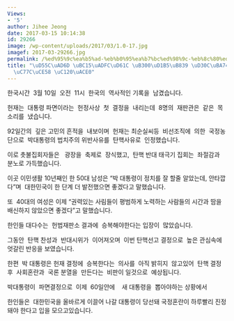 ```yaml
---
Views:
- '5'
author: Jihee Jeong
date: 2017-03-15 10:14:38
id: 29266
image: /wp-content/uploads/2017/03/1.0-17.jpg
imagef: 2017-03-29266.jpg
permalink: /%ed%95%9c%ea%b5%ad-%eb%b0%95%ea%b7%bc%ed%98%9c-%eb%8c%80%ed%86%b5%eb%a0%b9-%ed%8c%8c%eb%a9%b4-%eb%a7%8c%ec%9e%a5%ec%9d%bc%ec%b9%98-%ec%84%a0%ea%b3%a0/
title: "\uD55C\uAD6D \uBC15\uADFC\uD61C \uB300\uD1B5\uB839 \uD30C\uBA74, \uB9CC\uC7A5\
  \uC77C\uCE58 \uC120\uACE0"
---
```


한국시간  3월 10일  오전  11시  한국의  역사적인 기록을  남겼습니다.

헌재는  대통령 파면이라는  헌정사상  첫  결정을  내리는데  8명의  재판관은  같은  목소리를  냈습니다.

92일간의  깊은 고민의 흔적을  내보이며  헌재는 최순실씨등  비선조직에  의한  국정농단으로  박대통령의 법치주의 위반사유를  탄핵사유로  인정했습니다.

이로 촛불집회자들은   광장을  축제로  장식했고,  탄핵 반대 태극기 집회는  좌절감과  분노로 가득했습니다.

이곳 이민생활 10년째인 한 50대 남성은 “박 대통령이 정치를 잘 할줄 알았는데, 안타깝다”며  대한민국이 한 단계 더 발전했으면 좋겠다고 말했습니다.

또  40대의 여성은 이제 “권력있는 사림들이 평범하게 노력하는 사람들의 시간과 땀을 배신하지 않았으면 좋겠다”고 말했습니다.

한인들 대다수는  헌법재판소 결과에  승복해야한다는 입장이  많았습니다.

그동안  탄핵 찬성과  반대시위가  이어져오며  이번 탄핵선고 결정으로  높은 관심속에 엇갈린 반응을 보였습니다.

한편  박 대통령은 헌재 결정에  승복한다는  의사를  아직 밝히지  않고있어  탄핵 결정후  사회혼란과  국론 분열을  만든다는  비판이 일것으로  예상됩니다.

박대통령이  파면결정으로  이제  60일안에    새 대통령을  뽑아야하는 상황에서

한인들은  대한민국을 올바르게 이끌어 나갈 대통령이 당선돼 국정혼란이 하루빨리 진정돼야 한다고 입을 모으고있습니다.